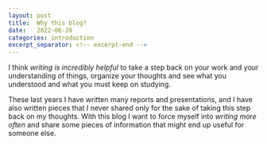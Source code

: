 ```yaml
---
layout: post
title:  Why this blog?
date:   2022-06-28
categories: introduction
excerpt_separator: <!-- excerpt-end -->
---
```

<p>I think <em>writing is incredibly helpful</em> to take a step back on your work and your understanding of things, organize your thoughts and see what you understood and what you must keep on studying.</p>

<p>These last years I have written many reports and presentations, and I have also written pieces that I never shared only for the sake of taking this step back on my thoughts. With this blog I want to force myself into <em>writing more often</em> and share some pieces of information that might end up useful for someone else.</p>
<!-- excerpt-end -->